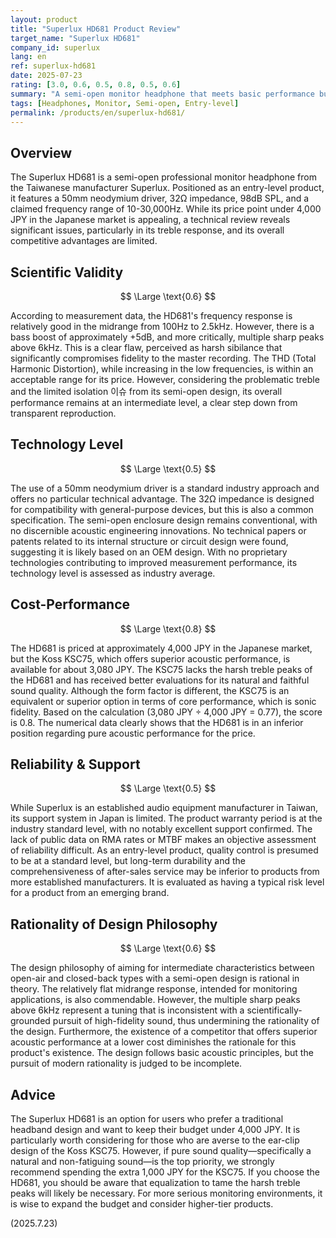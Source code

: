```yaml
---
layout: product
title: "Superlux HD681 Product Review"
target_name: "Superlux HD681"
company_id: superlux
lang: en
ref: superlux-hd681
date: 2025-07-23
rating: [3.0, 0.6, 0.5, 0.8, 0.5, 0.6]
summary: "A semi-open monitor headphone that meets basic performance but has flawed treble response and lacks a competitive edge."
tags: [Headphones, Monitor, Semi-open, Entry-level]
permalink: /products/en/superlux-hd681/
---
```


## Overview

The Superlux HD681 is a semi-open professional monitor headphone from the Taiwanese manufacturer Superlux. Positioned as an entry-level product, it features a 50mm neodymium driver, 32Ω impedance, 98dB SPL, and a claimed frequency range of 10-30,000Hz. While its price point under 4,000 JPY in the Japanese market is appealing, a technical review reveals significant issues, particularly in its treble response, and its overall competitive advantages are limited.

## Scientific Validity

$$ \Large \text{0.6} $$

According to measurement data, the HD681's frequency response is relatively good in the midrange from 100Hz to 2.5kHz. However, there is a bass boost of approximately +5dB, and more critically, multiple sharp peaks above 6kHz. This is a clear flaw, perceived as harsh sibilance that significantly compromises fidelity to the master recording. The THD (Total Harmonic Distortion), while increasing in the low frequencies, is within an acceptable range for its price. However, considering the problematic treble and the limited isolation 이슈 from its semi-open design, its overall performance remains at an intermediate level, a clear step down from transparent reproduction.

## Technology Level

$$ \Large \text{0.5} $$

The use of a 50mm neodymium driver is a standard industry approach and offers no particular technical advantage. The 32Ω impedance is designed for compatibility with general-purpose devices, but this is also a common specification. The semi-open enclosure design remains conventional, with no discernible acoustic engineering innovations. No technical papers or patents related to its internal structure or circuit design were found, suggesting it is likely based on an OEM design. With no proprietary technologies contributing to improved measurement performance, its technology level is assessed as industry average.

## Cost-Performance

$$ \Large \text{0.8} $$

The HD681 is priced at approximately 4,000 JPY in the Japanese market, but the Koss KSC75, which offers superior acoustic performance, is available for about 3,080 JPY. The KSC75 lacks the harsh treble peaks of the HD681 and has received better evaluations for its natural and faithful sound quality. Although the form factor is different, the KSC75 is an equivalent or superior option in terms of core performance, which is sonic fidelity. Based on the calculation (3,080 JPY ÷ 4,000 JPY = 0.77), the score is 0.8. The numerical data clearly shows that the HD681 is in an inferior position regarding pure acoustic performance for the price.

## Reliability & Support

$$ \Large \text{0.5} $$

While Superlux is an established audio equipment manufacturer in Taiwan, its support system in Japan is limited. The product warranty period is at the industry standard level, with no notably excellent support confirmed. The lack of public data on RMA rates or MTBF makes an objective assessment of reliability difficult. As an entry-level product, quality control is presumed to be at a standard level, but long-term durability and the comprehensiveness of after-sales service may be inferior to products from more established manufacturers. It is evaluated as having a typical risk level for a product from an emerging brand.

## Rationality of Design Philosophy

$$ \Large \text{0.6} $$

The design philosophy of aiming for intermediate characteristics between open-air and closed-back types with a semi-open design is rational in theory. The relatively flat midrange response, intended for monitoring applications, is also commendable. However, the multiple sharp peaks above 6kHz represent a tuning that is inconsistent with a scientifically-grounded pursuit of high-fidelity sound, thus undermining the rationality of the design. Furthermore, the existence of a competitor that offers superior acoustic performance at a lower cost diminishes the rationale for this product's existence. The design follows basic acoustic principles, but the pursuit of modern rationality is judged to be incomplete.

## Advice

The Superlux HD681 is an option for users who prefer a traditional headband design and want to keep their budget under 4,000 JPY. It is particularly worth considering for those who are averse to the ear-clip design of the Koss KSC75. However, if pure sound quality—specifically a natural and non-fatiguing sound—is the top priority, we strongly recommend spending the extra 1,000 JPY for the KSC75. If you choose the HD681, you should be aware that equalization to tame the harsh treble peaks will likely be necessary. For more serious monitoring environments, it is wise to expand the budget and consider higher-tier products.

(2025.7.23)
